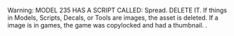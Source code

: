 Warning: MODEL 235 HAS A SCRIPT CALLED: Spread. DELETE IT.
If things in Models, Scripts, Decals, or Tools are images, the asset is deleted.
If a image is in games, the game was copylocked and had a thumbnail.
.
